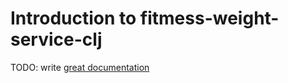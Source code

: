 # Introduction to fitmess-weight-service-clj

TODO: write [great documentation](http://jacobian.org/writing/what-to-write/)
